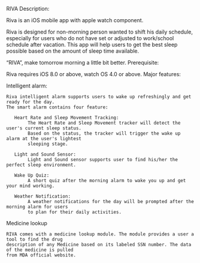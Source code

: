 RIVA
Description:

Riva is an iOS mobile app with apple watch component.

Riva is designed for non-morning person wanted to shift his daily schedule, especially 
for users who do not have set or adjusted to work/school schedule after vacation. This app 
will help users to get the best sleep possible based on the amount of sleep time available.

“RIVA”, make tomorrow morning a little bit better.
Prerequisite:

Riva requires iOS 8.0 or above, watch OS 4.0 or above.
Major features:

Intelligent alarm:

    Riva intelligent alarm supports users to wake up refreshingly and get ready for the day. 
    The smart alarm contains four feature:           
    
       Heart Rate and Sleep Movement Tracking:
            The Heart Rate and Sleep Movement tracker will detect the user's current sleep status. 
            Based on the status, the tracker will trigger the wake up alarm at the user's lightest
            sleeping stage.
        
       Light and Sound Sensor:
            Light and Sound sensor supports user to find his/her the perfect sleep environment.
        
       Wake Up Quiz:
            A short quiz after the morning alarm to wake you up and get your mind working.
        
       Weather Notification:
            A weather notifications for the day will be prompted after the morning alarm for users
            to plan for their daily activities. 
    
Medicine lookup

    RIVA comes with a medicine lookup module. The module provides a user a tool to find the drug 
    description of any Medicine based on its labeled SSN number. The data of the medicine is pulled
    from MDA official website.
